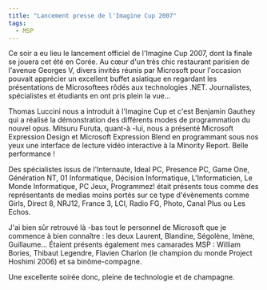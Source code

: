 ```yaml
---
title: "Lancement presse de l'Imagine Cup 2007"
tags:
  - MSP
---
```


Ce soir a eu lieu le lancement officiel de l'Imagine Cup 2007, dont la finale se
jouera cet été en Corée. Au cœur d'un très chic restaurant parisien de l'avenue
Georges V, divers invités réunis par Microsoft pour l'occasion pouvait apprécier
un excellent buffet asiatique en regardant les présentations de Microsoftees
rôdés aux technologies .NET. Journalistes, spécialistes et étudiants en ont pris
plein la vue…

<!-- more -->

Thomas Luccini nous a introduit à l'Imagine Cup et c'est Benjamin Gauthey qui a
réalisé la démonstration des différents modes de programmation du nouvel opus.
Mitsuru Furuta, quant-à -lui, nous a présenté Microsoft Expression Design et
Microsoft Expression Blend en programmant sous nos yeux une interface de lecture
vidéo interactive à la Minority Report. Belle performance !

Des spécialistes issus de l'Internaute, Ideal PC, Presence PC, Game One,
Génération NT, 01 Informatique, Décision Informatique, L'Informaticien, Le Monde
Informatique, PC Jeux, Programmez! était présents tous comme des représentants
de medias moins portés sur ce type d'évènements comme Girls, Direct 8, NRJ12,
France 3, LCI, Radio FG, Photo, Canal Plus ou Les Echos.

J'ai bien sûr retrouvé là -bas tout le personnel de Microsoft que je commence à
bien connaître : les deux Laurent, Blandine, Ségolène, Imène, Guillaume… Étaient
présents également mes camarades MSP : William Bories, Thibaut Legendre, Flavien
Charlon (le champion du monde Project Hoshimi 2006) et sa binôme-compagne.

Une excellente soirée donc, pleine de technologie et de champagne.
